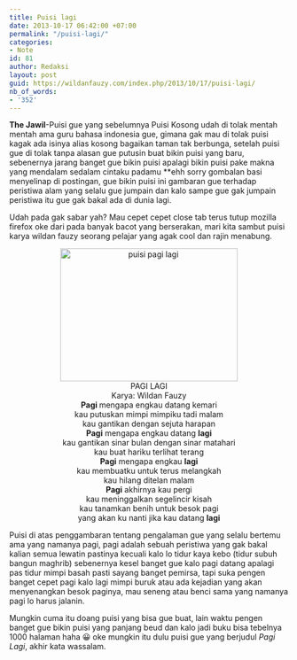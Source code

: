 ```yaml
---
title: Puisi lagi
date: 2013-10-17 06:42:00 +07:00
permalink: "/puisi-lagi/"
categories:
- Note
id: 81
author: Redaksi
layout: post
guid: https://wildanfauzy.com/index.php/2013/10/17/puisi-lagi/
nb_of_words:
- '352'
---
```


**The Jawil**-Puisi gue yang sebelumnya Puisi Kosong udah di tolak mentah mentah ama guru bahasa indonesia gue, gimana gak mau di tolak puisi kagak ada isinya alias kosong bagaikan taman tak berbunga, setelah puisi gue di tolak tanpa alasan gue putusin buat bikin puisi yang baru, sebenernya jarang banget gue bikin puisi apalagi bikin puisi pake makna yang mendalam sedalam cintaku padamu **ehh sorry gombalan basi menyelinap di postingan, gue bikin puisi ini gambaran gue terhadap peristiwa alam yang selalu gue jumpain dan kalo sampe gue gak jumpain peristiwa itu gue gak bakal ada di dunia lagi.

Udah pada gak sabar yah? Mau cepet cepet close tab terus tutup mozilla firefox oke dari pada banyak bacot yang berserakan, mari kita sambut puisi karya wildan fauzy seorang pelajar yang agak cool dan rajin menabung.

<div style="text-align:center;">
</div>

<div style="clear:both;text-align:center;">
  <a href="https://wildanposts.files.wordpress.com/2013/10/4ac47-www-jiwasedekah-blogspot-com.jpg" style="margin-left:1em;margin-right:1em;"><img loading="lazy" alt="puisi pagi lagi" border="0" height="240" src="https://wildanposts.files.wordpress.com/2013/10/4ac47-www-jiwasedekah-blogspot-com.jpg?w=300&#038;resize=320%2C240" title="puisi pagi lagi" width="320" data-recalc-dims="1" /></a>
</div>

<div style="text-align:center;">
</div>

<div style="text-align:center;">
  PAGI LAGI
</div>

<div style="text-align:center;">
  Karya: Wildan Fauzy
</div>



<div style="text-align:center;">
  <b>Pagi </b>mengapa engkau datang kemari
</div>

<div style="text-align:center;">
  kau putuskan mimpi mimpiku tadi malam
</div>

<div style="text-align:center;">
  kau gantikan dengan sejuta harapan
</div>

<div style="text-align:center;">
</div>

<div style="text-align:center;">
  <b>Pagi</b> mengapa engkau datang <b>lagi</b>
</div>

<div style="text-align:center;">
  kau gantikan sinar bulan dengan sinar matahari
</div>

<div style="text-align:center;">
  kau buat hariku terlihat terang
</div>

<div style="text-align:center;">
</div>

<div style="text-align:center;">
  <b>Pagi</b> mengapa engkau <b>lagi</b>
</div>

<div style="text-align:center;">
  kau membuatku untuk terus melangkah
</div>

<div style="text-align:center;">
  kau hilang ditelan malam
</div>

<div style="text-align:center;">
</div>

<div style="text-align:center;">
</div>

<div style="text-align:center;">
</div>

<div style="text-align:center;">
  <b>Pagi</b> akhirnya kau pergi
</div>

<div style="text-align:center;">
  kau meninggalkan segelincir kisah
</div>

<div style="text-align:center;">
  kau tanamkan benih untuk besok pagi
</div>

<div style="text-align:center;">
</div>

<div style="text-align:center;">
  yang akan ku nanti jika kau datang <b>lagi</b>
</div>

Puisi di atas penggambaran tentang pengalaman gue yang selalu bertemu ama yang namanya pagi, pagi adalah sebuah peristiwa yang gak bakal kalian semua lewatin pastinya kecuali kalo lo tidur kaya kebo (tidur subuh bangun maghrib) sebenernya kesel banget gue kalo pagi datang apalagi pas tidur mimpi basah pasti sayang banget pemirsa, tapi suka pengen banget cepet pagi kalo lagi mimpi buruk atau ada kejadian yang akan menyenangkan besok paginya, mau seneng atau benci sama yang namanya pagi lo harus jalanin.

Mungkin cuma itu doang puisi yang bisa gue buat, lain waktu pengen banget gue bikin puisi yang panjang beud dan kalo jadi buku bisa tebelnya 1000 halaman haha 😀 oke mungkin itu dulu puisi gue yang berjudul _Pagi Lagi_, akhir kata wassalam.